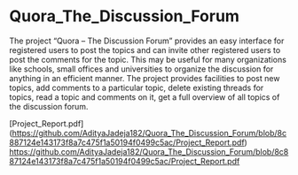 # Quora_The_Discussion_Forum

The project “Quora – The Discussion Forum” provides an easy 
interface for registered users to post the topics and can invite other 
registered users to post the comments for the topic. This may be 
useful for many organizations like schools, small offices and 
universities to organize the discussion for anything in an efficient 
manner. The project provides facilities to post new topics, add 
comments to a particular topic, delete existing threads for topics, read 
a topic and comments on it, get a full overview of all topics of the 
discussion forum.

[Project_Report.pdf]
(https://github.com/AdityaJadeja182/Quora_The_Discussion_Forum/blob/8c887124e143173f8a7c475f1a50194f0499c5ac/Project_Report.pdf)
https://github.com/AdityaJadeja182/Quora_The_Discussion_Forum/blob/8c887124e143173f8a7c475f1a50194f0499c5ac/Project_Report.pdf
